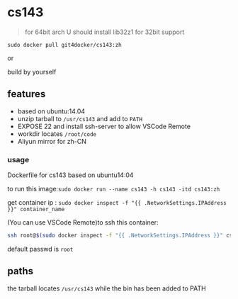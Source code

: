 # cs143

> for 64bit arch U should install lib32z1 for 32bit support

`sudo docker pull git4docker/cs143:zh`

or

build by yourself

## features

- based on ubuntu:14.04
- unzip tarball to `/usr/cs143` and add to `PATH`
- EXPOSE 22 and install ssh-server to allow VSCode Remote
- workdir locates `/root/code`
- Aliyun mirror for zh-CN

### usage

Dockerfile for cs143 based on ubuntu14:04

to run this image:`sudo docker run --name cs143 -h cs143 -itd cs143:zh`

get container ip : `sudo docker inspect -f "{{ .NetworkSettings.IPAddress }}" container_name`

(You can use VSCode Remote)to ssh this container:
```bash
ssh root@$(sudo docker inspect -f "{{ .NetworkSettings.IPAddress }}" cs143)
```

default passwd is `root`

## paths

the tarball locates `/usr/cs143` while the bin has been added to PATH